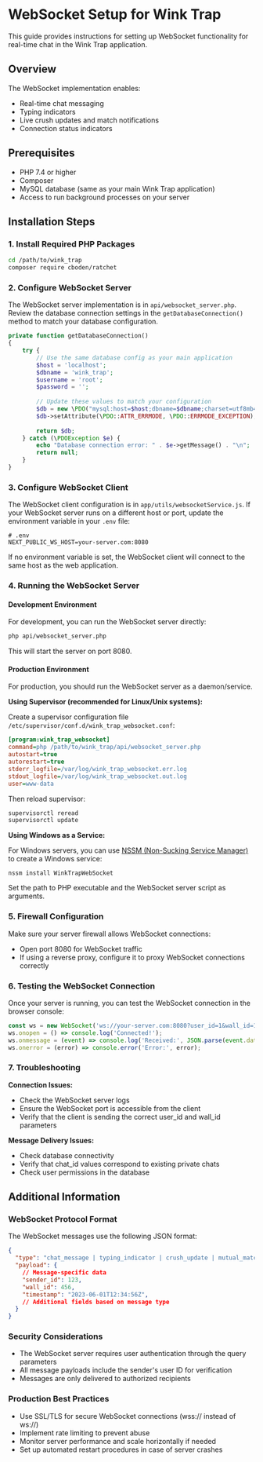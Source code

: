 # WebSocket Setup for Wink Trap

This guide provides instructions for setting up WebSocket functionality for real-time chat in the Wink Trap application.

## Overview

The WebSocket implementation enables:
- Real-time chat messaging
- Typing indicators
- Live crush updates and match notifications
- Connection status indicators

## Prerequisites

- PHP 7.4 or higher
- Composer
- MySQL database (same as your main Wink Trap application)
- Access to run background processes on your server

## Installation Steps

### 1. Install Required PHP Packages

```bash
cd /path/to/wink_trap
composer require cboden/ratchet
```

### 2. Configure WebSocket Server

The WebSocket server implementation is in `api/websocket_server.php`. Review the database connection settings in the `getDatabaseConnection()` method to match your database configuration.

```php
private function getDatabaseConnection()
{
    try {
        // Use the same database config as your main application
        $host = 'localhost';
        $dbname = 'wink_trap';
        $username = 'root';
        $password = '';
        
        // Update these values to match your configuration
        $db = new \PDO("mysql:host=$host;dbname=$dbname;charset=utf8mb4", $username, $password);
        $db->setAttribute(\PDO::ATTR_ERRMODE, \PDO::ERRMODE_EXCEPTION);
        
        return $db;
    } catch (\PDOException $e) {
        echo "Database connection error: " . $e->getMessage() . "\n";
        return null;
    }
}
```

### 3. Configure WebSocket Client

The WebSocket client configuration is in `app/utils/websocketService.js`. If your WebSocket server runs on a different host or port, update the environment variable in your `.env` file:

```
# .env
NEXT_PUBLIC_WS_HOST=your-server.com:8080
```

If no environment variable is set, the WebSocket client will connect to the same host as the web application.

### 4. Running the WebSocket Server

#### Development Environment

For development, you can run the WebSocket server directly:

```bash
php api/websocket_server.php
```

This will start the server on port 8080.

#### Production Environment

For production, you should run the WebSocket server as a daemon/service.

**Using Supervisor (recommended for Linux/Unix systems):**

Create a supervisor configuration file `/etc/supervisor/conf.d/wink_trap_websocket.conf`:

```ini
[program:wink_trap_websocket]
command=php /path/to/wink_trap/api/websocket_server.php
autostart=true
autorestart=true
stderr_logfile=/var/log/wink_trap_websocket.err.log
stdout_logfile=/var/log/wink_trap_websocket.out.log
user=www-data
```

Then reload supervisor:

```bash
supervisorctl reread
supervisorctl update
```

**Using Windows as a Service:**

For Windows servers, you can use [NSSM (Non-Sucking Service Manager)](https://nssm.cc/) to create a Windows service:

```
nssm install WinkTrapWebSocket
```

Set the path to PHP executable and the WebSocket server script as arguments.

### 5. Firewall Configuration

Make sure your server firewall allows WebSocket connections:

- Open port 8080 for WebSocket traffic
- If using a reverse proxy, configure it to proxy WebSocket connections correctly

### 6. Testing the WebSocket Connection

Once your server is running, you can test the WebSocket connection in the browser console:

```javascript
const ws = new WebSocket('ws://your-server.com:8080?user_id=1&wall_id=1');
ws.onopen = () => console.log('Connected!');
ws.onmessage = (event) => console.log('Received:', JSON.parse(event.data));
ws.onerror = (error) => console.error('Error:', error);
```

### 7. Troubleshooting

**Connection Issues:**
- Check the WebSocket server logs
- Ensure the WebSocket port is accessible from the client
- Verify that the client is sending the correct user_id and wall_id parameters

**Message Delivery Issues:**
- Check database connectivity
- Verify that chat_id values correspond to existing private chats
- Check user permissions in the database

## Additional Information

### WebSocket Protocol Format

The WebSocket messages use the following JSON format:

```json
{
  "type": "chat_message | typing_indicator | crush_update | mutual_match | system_message",
  "payload": {
    // Message-specific data
    "sender_id": 123,
    "wall_id": 456,
    "timestamp": "2023-06-01T12:34:56Z",
    // Additional fields based on message type
  }
}
```

### Security Considerations

- The WebSocket server requires user authentication through the query parameters
- All message payloads include the sender's user ID for verification
- Messages are only delivered to authorized recipients

### Production Best Practices

- Use SSL/TLS for secure WebSocket connections (wss:// instead of ws://)
- Implement rate limiting to prevent abuse
- Monitor server performance and scale horizontally if needed
- Set up automated restart procedures in case of server crashes 